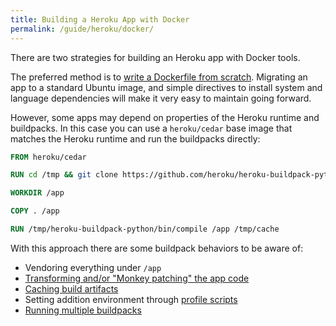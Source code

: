 ```yaml
---
title: Building a Heroku App with Docker
permalink: /guide/heroku/docker/
---
```


There are two strategies for building an Heroku app with Docker tools.

The preferred method is to [write a Dockerfile from scratch](/guide/heroku#dependencies). Migrating an app to a standard Ubuntu image, and simple directives to install system and language dependencies will make it very easy to maintain going forward.

However, some apps may depend on properties of the Heroku runtime and buildpacks. In this case you can use a `heroku/cedar` base image that matches the Heroku runtime and run the buildpacks directly:

```Dockerfile
FROM heroku/cedar

RUN cd /tmp && git clone https://github.com/heroku/heroku-buildpack-python

WORKDIR /app

COPY . /app

RUN /tmp/heroku-buildpack-python/bin/compile /app /tmp/cache
```

With this approach there are some buildpack behaviors to be aware of:

* Vendoring everything under `/app`
* [Transforming and/or "Monkey patching" the app code](https://devcenter.heroku.com/articles/buildpack-api#bin-compile)
* [Caching build artifacts](https://devcenter.heroku.com/articles/buildpack-api#caching)
* Setting addition environment through [profile scripts](https://devcenter.heroku.com/articles/buildpack-api#profile-d-scripts)
* [Running multiple buildpacks](https://devcenter.heroku.com/articles/buildpack-api#composing-multiple-buildpacks)

